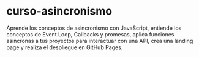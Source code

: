 # curso-asincronismo
Aprende los conceptos de asincronismo con JavaScript, entiende los conceptos de Event Loop, Callbacks y promesas, aplica funciones asíncronas a tus proyectos para interactuar con una API, crea una landing page y realiza el despliegue en GitHub Pages.
